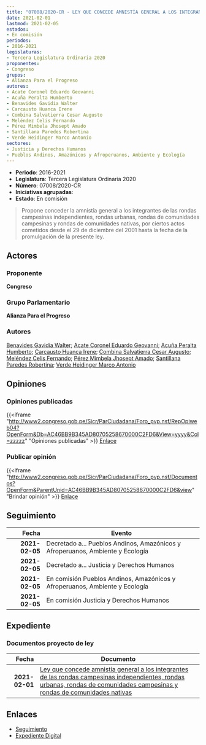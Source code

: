 ```yaml
---
title: "07008/2020-CR - LEY QUE CONCEDE AMNISTÍA GENERAL A LOS INTEGRANTES DE LAS RONDAS CAMPESINAS INDEPENDIENTES, RONDAS URBANAS, RONDAS DE COMUNIDADES CAMPESINAS Y RONDAS DE COMUNIDADES NATIVAS"
date: 2021-02-01
lastmod: 2021-02-05
estados:
- En comisión
periodos:
- 2016-2021
legislaturas:
- Tercera Legislatura Ordinaria 2020
proponentes:
- Congreso
grupos:
- Alianza Para el Progreso
autores:
- Acate Coronel Eduardo Geovanni
- Acuña Peralta Humberto
- Benavides Gavidia Walter
- Carcausto Huanca Irene
- Combina Salvatierra Cesar Augusto
- Meléndez Celis Fernando
- Pérez Mimbela Jhosept Amado
- Santillana Paredes Robertina
- Verde Heidinger Marco Antonio
sectores:
- Justicia y Derechos Humanos
- Pueblos Andinos, Amazónicos y Afroperuanos, Ambiente y Ecología
---
```

- **Periodo**: 2016-2021
- **Legislatura**: Tercera Legislatura Ordinaria 2020
- **Número**: 07008/2020-CR
- **Iniciativas agrupadas**: 
- **Estado**: En comisión

> Propone conceder la amnistía general a los integrantes de las rondas campesinas independientes, rondas urbanas, rondas de comunidades campesinas y rondas de comunidades nativas, por ciertos actos cometidos desde el 29 de diciembre del 2001 hasta la fecha de la promulgación de la presente ley.


## Actores

### Proponente

**Congreso**

### Grupo Parlamentario

**Alianza Para el Progreso**

### Autores

[Benavides Gavidia Walter](mailto:mailto:wbenavides@congreso.gob.pe); [Acate Coronel Eduardo Geovanni](mailto:mailto:eacate@congreso.gob.pe); [Acuña Peralta Humberto](mailto:mailto:hacuna@congreso.gob.pe); [Carcausto Huanca Irene](mailto:mailto:icarcausto@congreso.gob.pe); [Combina Salvatierra Cesar Augusto](mailto:mailto:ccombina@congreso.gob.pe); [Meléndez Celis Fernando](mailto:mailto:fmelendez@congreso.gob.pe); [Pérez Mimbela Jhosept Amado](mailto:mailto:jperezm@congreso.gob.pe); [Santillana Paredes Robertina](mailto:mailto:rsantillana@congreso.gob.pe); [Verde Heidinger Marco Antonio](mailto:mailto:mverde@congreso.gob.pe)

## Opiniones

### Opiniones publicadas

{{<iframe "http://www2.congreso.gob.pe/Sicr/ParCiudadana/Foro_pvp.nsf/RepOpiweb04?OpenForm&Db=AC46BB9B345AD80705258670000C2FD6&View=yyyy&Col=zzzzz" "Opiniones publicadas" >}}
[Enlace](http://www2.congreso.gob.pe/Sicr/ParCiudadana/Foro_pvp.nsf/RepOpiweb04?OpenForm&Db=AC46BB9B345AD80705258670000C2FD6&View=yyyy&Col=zzzzz)

### Publicar opinión

{{<iframe "http://www2.congreso.gob.pe/Sicr/ParCiudadana/Foro_pvp.nsf/Documentos?OpenForm&ParentUnid=AC46BB9B345AD80705258670000C2FD6&view" "Brindar opinión" >}}
[Enlace](http://www2.congreso.gob.pe/Sicr/ParCiudadana/Foro_pvp.nsf/Documentos?OpenForm&ParentUnid=AC46BB9B345AD80705258670000C2FD6&view)


## Seguimiento

| Fecha | Evento |
|------:|--------|
| **2021-02-05** | Decretado a... Pueblos Andinos, Amazónicos y Afroperuanos, Ambiente y Ecología |
| **2021-02-05** | Decretado a... Justicia y Derechos Humanos |
| **2021-02-05** | En comisión Pueblos Andinos, Amazónicos y Afroperuanos, Ambiente y Ecología |
| **2021-02-05** | En comisión Justicia y Derechos Humanos |

## Expediente

### Documentos proyecto de ley

| Fecha | Documento |
|------:|-----------|
| **2021-02-01** | [Ley que concede amnistia general a los integrantes de las rondas campesinas independientes, rondas urbanas, rondas de comunidades campesinas y rondas de comunidades nativas](https://leyes.congreso.gob.pe/Documentos/2016_2021/Proyectos_de_Ley_y_de_Resoluciones_Legislativas/PL07008-20210201.pdf) |

## Enlaces

- [Seguimiento](http://www2.congreso.gob.pe/Sicr/TraDocEstProc/CLProLey2016.nsf/f7fff46988ca05b1052578e100829cc7/774665c8289628ce052586700070c49f?OpenDocument)
- [Expediente Digital](http://www2.congreso.gob.pe/Sicr/TraDocEstProc/Expvirt_2011.nsf/visbusqptramdoc1621/07008?opendocument)

